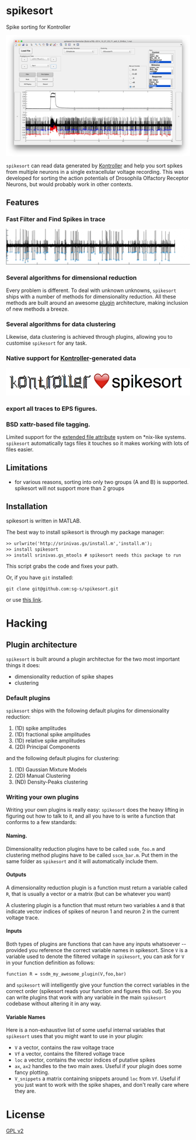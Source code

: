 # spikesort

Spike sorting for Kontroller

![image](images/hero.png)

`spikesort` can read data generated by [Kontroller](https://github.com/sg-s/kontroller) and help you sort spikes from multiple neurons in a single extracellular voltage recording. This was developed for sorting the action potentials of Drosophila Olfactory Receptor Neurons, but would probably work in other contexts. 

## Features

### Fast Filter and Find Spikes in trace

![](images/spikes.gif)

### Several algorithms for dimensional reduction

Every problem is different. To deal with unknown unknowns, `spikesort` ships with a number of methods for dimensionality reduction. All these methods are built around an awesome [plugin](#plugin-architecture) architecture, making inclusion of new methods a breeze.  

### Several algorithms for data clustering

Likewise, data clustering is achieved through plugins, allowing you to customise `spikesort` for any task. 

### Native support for [Kontroller](https://github.com/sg-s/kontroller)-generated data

![](images/kontroller.png)

### export all traces to EPS figures.

### BSD xattr-based file tagging. 

Limited support for the [extended file attribute](http://en.wikipedia.org/wiki/Extended_file_attributes) system on *nix-like systems. `spikesort` automatically tags files it touches so it makes working with lots of files easier. 

## Limitations 

* for various reasons, sorting into only two groups (A and B) is supported. spikesort will not support more than 2 groups

## Installation

spikesort is written in MATLAB.

The best way to install spikesort is through my package manager: 

```
>> urlwrite('http://srinivas.gs/install.m','install.m'); 
>> install spikesort
>> install srinivas.gs_mtools # spikesort needs this package to run
```

This script grabs the code and fixes your path. 

Or, if you have `git` installed:

````
git clone git@github.com:sg-s/spikesort.git
````

or use [this link](https://github.com/sg-s/spikesort/archive/master.zip).

# Hacking

## Plugin architecture

`spikesort` is built around a plugin architectue for the two most important things it does: 

* dimensionality reduction of spike shapes
* clustering 

### Default plugins

`spikesort` ships with the following default plugins for dimensionality reduction:

1. (1D) spike amplitudes
2. (1D) fractional spike amplitudes
3. (1D) relative spike amplitudes
3. (2D) Principal Components 

and the following default plugins for clustering:

1. (1D) Gaussian Mixture Models
2. (2D) Manual Clustering 
3. (ND) Density-Peaks clustering 

### Writing your own plugins

Writing your own plugins is really easy: `spikesort` does the heavy lifting in figuring out how to talk to it, and all you have to is write a function that conforms to a few standards:

#### Naming.
Dimensionality reduction plugins have to be called `ssdm_foo.m` and clustering method plugins have to be called `sscm_bar.m`. Put them in the same folder as 	`spikesort` and it will automatically include them. 

#### Outputs
A dimensionality reduction plugin is a function must return a variable called `R`, that is usually a vector or a matrix (but can be whatever you want)

A clustering plugin is a function that must return two variables `A` and `B` that indicate vector indices of spikes of neuron 1 and neuron 2 in the current voltage trace. 

#### Inputs
Both types of plugins are functions that can have any inputs whatsoever -- provided you reference the correct variable names in spikesort. Since `V` is a variable used to denote the filtered voltage in `spikesort`, you can ask for `V` in your function definition as follows:

```
function R = ssdm_my_awesome_plugin(V,foo,bar)
```

and `spikesort` will intelligently give your function the correct variables in the correct order (spikesort reads your function and figures this out). So you can write plugins that work with any variable in the main `spikesort` codebase without altering it in any way.

#### Variable Names

Here is a non-exhaustive list of some useful internal variables that `spikesort` uses that you might want to use in your plugin:

* `V` a vector, contains the raw voltage trace
* `Vf` a vector, contains the filtered voltage trace
* `loc` a vector, contains the vector indices of putative spikes
* `ax`, `ax2` handles to the two main axes. Useful if your plugin does some fancy plotting.  
* `V_snippets` a matrix containing snippets around `loc` from `Vf`. Useful if you just want to work with the spike shapes, and don't really care where they are. 

# License 

[GPL v2](http://choosealicense.com/licenses/gpl-2.0/#)

